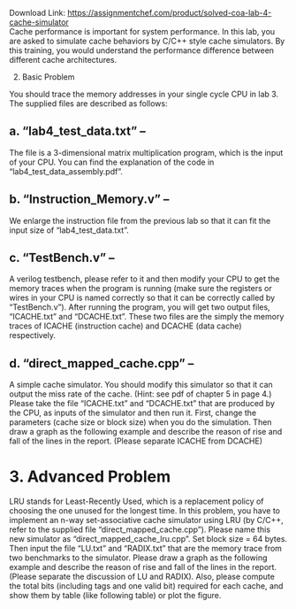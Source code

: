 Download Link: https://assignmentchef.com/product/solved-coa-lab-4-cache-simulator
<br>
Cache performance is important for system performance. In this lab, you are asked to simulate cache behaviors by C/C++ style cache simulators. By this training, you would understand the performance difference between different cache architectures.

2. Basic Problem

You should trace the memory addresses in your single cycle CPU in lab 3. The supplied files are described as follows:

<h2>           a. “lab4_test_data.txt” –</h2>

The file is a 3-dimensional matrix multiplication program, which is the input of your CPU. You can find the explanation of the code in “lab4_test_data_assembly.pdf”.

<h2>           b. “Instruction_Memory.v” –</h2>

We enlarge the instruction file from the previous lab so that it can fit the input size of “lab4_test_data.txt”.

<h2>           c. “TestBench.v” –</h2>

A verilog testbench, please refer to it and then modify your CPU to get the memory traces when the program is running (make sure the registers or wires in your CPU is named correctly so that it can be correctly called by “TestBench.v”). After running the program, you will get two output files, “ICACHE.txt” and “DCACHE.txt”. These two files are the simply the memory traces of ICACHE (instruction cache) and DCACHE (data cache) respectively.

<h2>           d. “direct_mapped_cache.cpp” –</h2>

A simple cache simulator. You should modify this simulator so that it can output the miss rate of the cache. (Hint: see pdf of chapter 5 in page 4.) Please take the file “ICACHE.txt” and “DCACHE.txt” that are produced by the CPU, as inputs of the simulator and then run it. First, change the parameters (cache size or block size) when you do the simulation. Then draw a graph as the following example and describe the reason of rise and fall of the lines in the report. (Please separate ICACHE from DCACHE)




<h1>3. Advanced Problem</h1>

LRU stands for Least-Recently Used, which is a replacement policy of choosing the one unused for the longest time. In this problem, you have to implement an n-way set-associative cache simulator using LRU (by C/C++, refer to the supplied file “direct_mapped_cache.cpp”). Please name this new simulator as “direct_mapped_cache_lru.cpp”. Set block size = 64 bytes. Then input the file “LU.txt” and “RADIX.txt” that are the memory trace from two benchmarks to the simulator. Please draw a graph as the following example and describe the reason of rise and fall of the lines in the report. (Please separate the discussion of LU and RADIX). Also, please compute the total bits (including tags and one valid bit) required for each cache, and show them by table (like following table) or plot the figure.

<h1></h1>